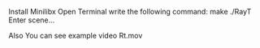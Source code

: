 <!-- Creat Image Syntese with Raytracer Technique -->
Install Minilibx
Open Terminal
write the following command:
make
./RayT
Enter scene...

Also
You can see example video
Rt.mov 
